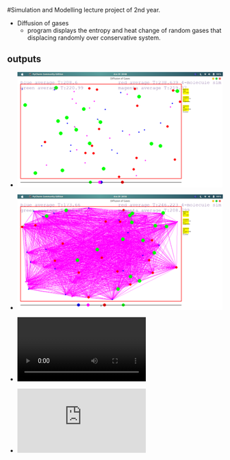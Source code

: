 #Simulation and Modelling lecture project of 2nd year.

- Diffusion of gases
  * program displays the entropy and heat change of random gases that displacing randomly over conservative system.

## outputs
  - ![sample img](https://github.com/ibo52/DiffusionOfGases/blob/main/sample%20outputs/diffusion_sim1.png)
  
  - ![sample img2](https://github.com/ibo52/DiffusionOfGases/blob/main/sample%20outputs/diffusion_sim3(entropy).png)

  - ![sample video](https://github.com/ibo52/DiffusionOfGases/blob/main/sample%20outputs/video.webm)
  
  - ![report](https://github.com/ibo52/DiffusionOfGases/blob/main/ProjectReport.pdf)
